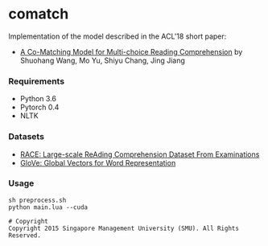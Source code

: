 # comatch
Implementation of the model described in the ACL'18 short paper:
- [A Co-Matching Model for Multi-choice Reading Comprehension](https://arxiv.org/abs/1806.04068) by Shuohang Wang, Mo Yu, Shiyu Chang, Jing Jiang

### Requirements
- Python 3.6
- Pytorch 0.4
- NLTK

### Datasets
- [RACE: Large-scale ReAding Comprehension Dataset From Examinations](http://www.cs.cmu.edu/~glai1/data/race/)
- [GloVe: Global Vectors for Word Representation](http://nlp.stanford.edu/data/glove.840B.300d.zip)

### Usage
```
sh preprocess.sh
python main.lua --cuda

# Copyright
Copyright 2015 Singapore Management University (SMU). All Rights Reserved.
